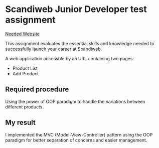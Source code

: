 # Scandiweb Junior Developer test assignment

[Needed Website](http://scandiweb-test-mohamedali.web1337.net/)

This assignment evaluates the essential skills and knowledge needed to successfully launch your career at Scandiweb.

A web application accessble by an URL containing two pages:

- Product List
- Add Product

## Required procedure
Using the power of OOP paradigm to handle the variations between different products.

## My result
I implemented the MVC (Model-View-Controller) pattern using the OOP paradigm for better separation of concerns and easier management.